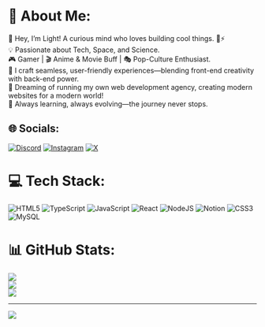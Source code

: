 # 💫 About Me:
👋 Hey, I’m Light! A curious mind who loves building cool things. 🚀⚡<br>💡 Passionate about Tech, Space, and Science.<br>🎮 Gamer | 🎬 Anime & Movie Buff | 🎭 Pop-Culture Enthusiast.<br>🎨 I craft seamless, user-friendly experiences—blending front-end creativity with back-end power.<br>🚀 Dreaming of running my own web development agency, creating modern websites for a modern world!<br>🌱 Always learning, always evolving—the journey never stops.<br>


## 🌐 Socials:
[![Discord](https://img.shields.io/badge/Discord-%237289DA.svg?logo=discord&logoColor=white)](https://discord.gg/https://discord.com/users/903539419779309620) [![Instagram](https://img.shields.io/badge/Instagram-%23E4405F.svg?logo=Instagram&logoColor=white)](https://instagram.com/itzlight106) [![X](https://img.shields.io/badge/X-black.svg?logo=X&logoColor=white)](https://x.com/itzLight106) 

# 💻 Tech Stack:
![HTML5](https://img.shields.io/badge/html5-%23E34F26.svg?style=for-the-badge&logo=html5&logoColor=white) ![TypeScript](https://img.shields.io/badge/typescript-%23007ACC.svg?style=for-the-badge&logo=typescript&logoColor=white) ![JavaScript](https://img.shields.io/badge/javascript-%23323330.svg?style=for-the-badge&logo=javascript&logoColor=%23F7DF1E) ![React](https://img.shields.io/badge/react-%2320232a.svg?style=for-the-badge&logo=react&logoColor=%2361DAFB) ![NodeJS](https://img.shields.io/badge/node.js-6DA55F?style=for-the-badge&logo=node.js&logoColor=white) ![Notion](https://img.shields.io/badge/Notion-%23000000.svg?style=for-the-badge&logo=notion&logoColor=white) ![CSS3](https://img.shields.io/badge/css3-%231572B6.svg?style=for-the-badge&logo=css3&logoColor=white) ![MySQL](https://img.shields.io/badge/mysql-4479A1.svg?style=for-the-badge&logo=mysql&logoColor=white)
# 📊 GitHub Stats:
![](https://github-readme-stats.vercel.app/api?username=ItzLight106&theme=dark&hide_border=false&include_all_commits=false&count_private=false)<br/>
![](https://nirzak-streak-stats.vercel.app/?user=ItzLight106&theme=dark&hide_border=false)<br/>
![](https://github-readme-stats.vercel.app/api/top-langs/?username=ItzLight106&theme=dark&hide_border=false&include_all_commits=false&count_private=false&layout=compact)

---
[![](https://visitcount.itsvg.in/api?id=ItzLight106&icon=0&color=0)](https://visitcount.itsvg.in)

<!-- Proudly created with GPRM ( https://gprm.itsvg.in ) -->
